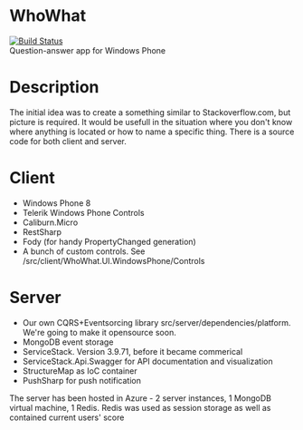 # WhoWhat
[![Build Status](https://travis-ci.org/Ontropix/whowhat.svg?branch=master)](https://travis-ci.org/Ontropix/whowhat) <br />
Question-answer app for Windows Phone

# Description
The initial idea was to create a something similar to Stackoverflow.com, but picture is required. It would be usefull in the situation where you don't know where anything is located or how to name a specific thing. There is a source code for both client and server. 

# Client
- Windows Phone 8
- Telerik Windows Phone Controls
- Caliburn.Micro
- RestSharp
- Fody (for handy PropertyChanged generation)
- A bunch of custom controls. See /src/client/WhoWhat.UI.WindowsPhone/Controls

# Server 
- Our own CQRS+Eventsorcing library src/server/dependencies/platform. We're going to make it opensource soon.
- MongoDB event storage
- ServiceStack. Version 3.9.71, before it became commerical
- ServiceStack.Api.Swagger for API documentation and visualization
- StructureMap as IoC container
- PushSharp for push notification

The server has been hosted in Azure - 2 server instances, 1 MongoDB virtual machine, 1 Redis. 
Redis was used as session storage as well as contained current users' score

